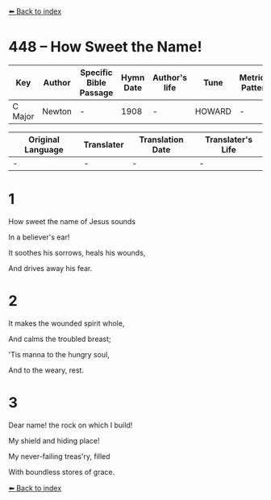 [⬅️ Back to index](../README.md)

# 448 – How Sweet the Name!

Key | Author   | Specific Bible Passage     |Hymn Date |Author's life |Tune |Metrical Pattern   |Composer/Source
-- | --------- | ---------------------------|----------|--------------|-----|-------------------|-------------  
C Major |Newton |- |1908 |- |HOWARD |- |Mrs. Cuthbert

Original Language | Translater | Translation Date   | Translater's Life  
----------------- | --------- | --------------------|-------------     
\- |- |- |-




# 1

How sweet the name of Jesus sounds

In a believer's ear!

It soothes his sorrows, heals his wounds,

And drives away his fear.



# 2

It makes the wounded spirit whole,

And calms the troubled breast;

'Tis manna to the hungry soul,

And to the weary, rest.



# 3

Dear name!  the rock on which I build!

My shield and hiding place!

My never-failing treas'ry, filled

With boundless stores of grace.

[⬅️ Back to index](../README.md)
